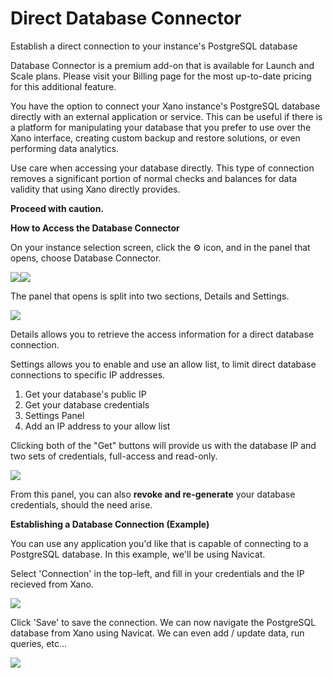# Direct Database Connector

Establish a direct connection to your instance's PostgreSQL database

Database Connector is a premium add-on that is available for Launch and Scale plans. Please visit your Billing page for the most up-to-date pricing for this additional feature.

You have the option to connect your Xano instance's PostgreSQL database directly with an external application or service. This can be useful if there is a platform for manipulating your database that you prefer to use over the Xano interface, creating custom backup and restore solutions, or even performing data analytics.

Use care when accessing your database directly. This type of connection removes a significant portion of normal checks and balances for data validity that using Xano directly provides.

**Proceed with caution.**

**How to Access the Database Connector**

On your instance selection screen, click the ⚙️ icon, and in the panel that opens, choose Database Connector.

![](https://docs.xano.com/~gitbook/image?url=https%3A%2F%2F3176331816-files.gitbook.io%2F%7E%2Ffiles%2Fv0%2Fb%2Fgitbook-x-prod.appspot.com%2Fo%2Fspaces%252F-M8Si5XvG2QHSLi9JcVY%252Fuploads%252Fbva4pABZQRkdxaTFgEF8%252FCleanShot%25202023-08-16%2520at%252013.18.14.png%3Falt%3Dmedia%26token%3D3ebffa8a-ac22-48cf-9831-49d37795711e\&width=768\&dpr=4\&quality=100\&sign=b56ed3c\&sv=2)![](https://docs.xano.com/~gitbook/image?url=https%3A%2F%2F3176331816-files.gitbook.io%2F%7E%2Ffiles%2Fv0%2Fb%2Fgitbook-x-prod.appspot.com%2Fo%2Fspaces%252F-M8Si5XvG2QHSLi9JcVY%252Fuploads%252FLH2VNwWcmVMhISoSzAAt%252FCleanShot%25202023-08-16%2520at%252013.21.19.png%3Falt%3Dmedia%26token%3D6be56cd2-6040-4aa0-b7fe-2dd53702998a\&width=768\&dpr=4\&quality=100\&sign=af506598\&sv=2)

The panel that opens is split into two sections, Details and Settings.

![](https://docs.xano.com/~gitbook/image?url=https%3A%2F%2F3176331816-files.gitbook.io%2F%7E%2Ffiles%2Fv0%2Fb%2Fgitbook-x-prod.appspot.com%2Fo%2Fspaces%252F-M8Si5XvG2QHSLi9JcVY%252Fuploads%252FAyD90vNwvU2Olvpi9oOA%252FCleanShot%25202023-08-16%2520at%252013.22.58.png%3Falt%3Dmedia%26token%3D3a02f7da-8706-4f69-be55-a097282ffcd7\&width=768\&dpr=4\&quality=100\&sign=1659b479\&sv=2)

Details allows you to retrieve the access information for a direct database connection.

Settings allows you to enable and use an allow list, to limit direct database connections to specific IP addresses.

1. Get your database's public IP
2. Get your database credentials
3. Settings Panel
4. Add an IP address to your allow list

Clicking both of the "Get" buttons will provide us with the database IP and two sets of credentials, full-access and read-only.

![](https://docs.xano.com/~gitbook/image?url=https%3A%2F%2F3176331816-files.gitbook.io%2F%7E%2Ffiles%2Fv0%2Fb%2Fgitbook-x-prod.appspot.com%2Fo%2Fspaces%252F-M8Si5XvG2QHSLi9JcVY%252Fuploads%252FtDJ38RyZjDC9eQiwGROW%252FCleanShot%25202023-08-21%2520at%252007.47.08.png%3Falt%3Dmedia%26token%3Dd1a9a18c-c0cd-4da9-8b84-f0f629b9a90c\&width=768\&dpr=4\&quality=100\&sign=f17c368b\&sv=2)

From this panel, you can also **revoke and re-generate** your database credentials, should the need arise.

**Establishing a Database Connection (Example)**

You can use any application you'd like that is capable of connecting to a PostgreSQL database. In this example, we'll be using Navicat.

Select 'Connection' in the top-left, and fill in your credentials and the IP recieved from Xano.

![](https://docs.xano.com/~gitbook/image?url=https%3A%2F%2F3176331816-files.gitbook.io%2F%7E%2Ffiles%2Fv0%2Fb%2Fgitbook-x-prod.appspot.com%2Fo%2Fspaces%252F-M8Si5XvG2QHSLi9JcVY%252Fuploads%252FFUiRBkNbG1G0TQL97a3C%252FCleanShot%25202023-08-16%2520at%252013.39.09.png%3Falt%3Dmedia%26token%3D65e31cd1-2a78-4034-8486-645a51b3011d\&width=768\&dpr=4\&quality=100\&sign=6188df4\&sv=2)

Click 'Save' to save the connection. We can now navigate the PostgreSQL database from Xano using Navicat. We can even add / update data, run queries, etc...

![](https://docs.xano.com/~gitbook/image?url=https%3A%2F%2F3176331816-files.gitbook.io%2F%7E%2Ffiles%2Fv0%2Fb%2Fgitbook-x-prod.appspot.com%2Fo%2Fspaces%252F-M8Si5XvG2QHSLi9JcVY%252Fuploads%252FVOIm1fX5IgwBKIL7bUtd%252FCleanShot%25202023-08-16%2520at%252013.41.35.gif%3Falt%3Dmedia%26token%3D77716497-f44c-4896-a2f2-3bda1a11f951\&width=768\&dpr=4\&quality=100\&sign=782a399b\&sv=2)
